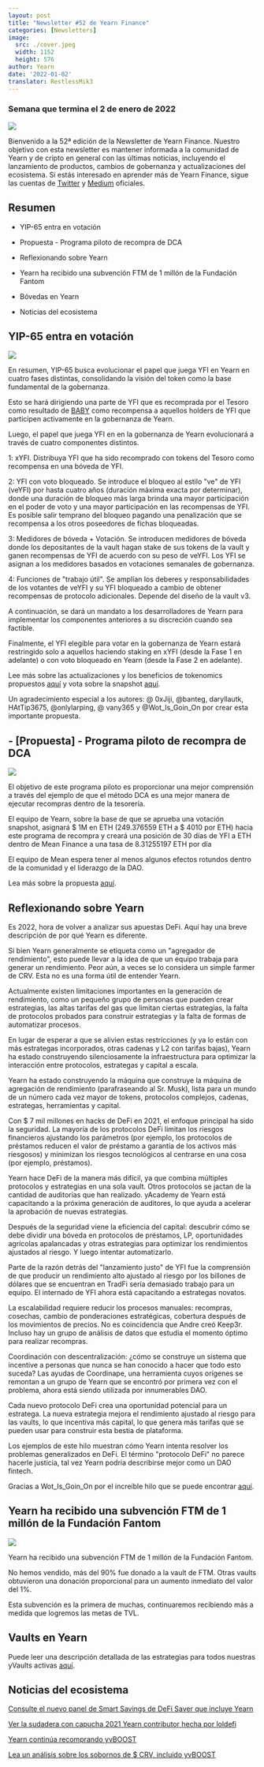 ```yaml
---
layout: post
title: "Newsletter #52 de Yearn Finance"
categories: [Newsletters]
image:
  src: ./cover.jpeg
  width: 1152
  height: 576
author: Yearn
date: '2022-01-02'
translator: RestlessMik3
---
```

### Semana que termina el 2 de enero de 2022

![](/_posts/_newsletters/Yearn-Finance-Newsletter-52/cover.jpeg?w=880&h=440)

Bienvenido a la 52ª edición de la Newsletter de Yearn Finance. Nuestro objetivo con esta newsletter es mantener informada a la comunidad de Yearn y de cripto en general con las últimas noticias, incluyendo el lanzamiento de productos, cambios de gobernanza y actualizaciones del ecosistema. Si estás interesado en aprender más de Yearn Finance, sigue las cuentas de [Twitter](https://twitter.com/iearnfinance) y [Medium](https://medium.com/iearn) oficiales.

## Resumen

- YIP-65 entra en votación

- Propuesta - Programa piloto de recompra de DCA

- Reflexionando sobre Yearn

- Yearn ha recibido una subvención FTM de 1 millón de la Fundación Fantom

- Bóvedas en Yearn

- Noticias del ecosistema

## YIP-65 entra en votación

![](/_posts/_newsletters/Yearn-Finance-Newsletter-52/image2.jpg?w=980&h=871)

En resumen, YIP-65 busca evolucionar el papel que juega YFI en Yearn en cuatro fases distintas, consolidando la visión del token como la base fundamental de la gobernanza.

Esto se hará dirigiendo una parte de YFI que es recomprada por el Tesoro como resultado de [BABY](https://yips.yearn.finance/YIPS/yip-56) como recompensa a aquellos holders de YFI que participen activamente en la gobernanza de Yearn.

Luego, el papel que juega YFI en en la gobernanza de Yearn evolucionará a través de cuatro componentes distintos.

1: xYFI. Distribuya YFI que ha sido recomprado con tokens del Tesoro como recompensa en una bóveda de YFI.

2: YFI con voto bloqueado. Se introduce el bloqueo al estilo "ve" de YFI (veYFI) por hasta cuatro años (duración máxima exacta por determinar), donde una duración de bloqueo más larga brinda una mayor participación en el poder de voto y una mayor participación en las recompensas de YFI. Es posible salir temprano del bloqueo pagando una penalización que se recompensa a los otros poseedores de fichas bloqueadas.

3: Medidores de bóveda + Votación. Se introducen medidores de bóveda donde los depositantes de la vault hagan stake de sus tokens de la vault y ganen recompensas de YFI de acuerdo con su peso de veYFI. Los YFI se asignan a los medidores basados en votaciones semanales de gobernanza.

4: Funciones de "trabajo útil". Se amplían los deberes y responsabilidades de los votantes de veYFI y su YFI bloqueado a cambio de obtener recompensas de protocolo adicionales. Depende del diseño de la vault v3.

A continuación, se dará un mandato a los desarrolladores de Yearn para implementar los componentes anteriores a su discreción cuando sea factible.

Finalmente, el YFI elegible para votar en la gobernanza de Yearn estará restringido solo a aquellos haciendo staking en xYFI (desde la Fase 1 en adelante) o con voto bloqueado en Yearn (desde la Fase 2 en adelante).

Lee más sobre las actualizaciones y los beneficios de tokenomics propuestos [aquí](https://gov.yearn.finance/t/yip-65-evolving-yfi-tokenomics/11994) y vota sobre la snapshot [aquí](https://snapshot.org/#/ybaby.eth/proposal/0x8f7417fa5565d9f46e16618503e8808c36d51b2a9e8217a68c632d7c090d69d9).

Un agradecimiento especial a los autores: @ 0xJiji, @banteg, daryllautk, HAtTip3675, @onlylarping, @ vany365 y @Wot_Is_Goin_On por crear esta importante propuesta.

## - [Propuesta] - Programa piloto de recompra de DCA

![](/_posts/_newsletters/Yearn-Finance-Newsletter-52/image3.jpg?w=690&h=301)

El objetivo de este programa piloto es proporcionar una mejor comprensión a través del ejemplo de que el método DCA es una mejor manera de ejecutar recompras dentro de la tesorería.

El equipo de Yearn, sobre la base de que se aprueba una votación snapshot, asignará $ 1M en ETH (249.376559 ETH a $ 4010 por ETH) hacia este programa de recompra y creará una posición de 30 días de YFI a ETH dentro de Mean Finance a una tasa de 8.31255197 ETH por día

El equipo de Mean espera tener al menos algunos efectos rotundos dentro de la comunidad y el liderazgo de la DAO.

Lea más sobre la propuesta [aquí](https://gov.yearn.finance/t/proposal-mean-dca-buyback-pilot-program/12065).

## Reflexionando sobre Yearn

Es 2022, hora de volver a analizar sus apuestas DeFi. Aquí hay una breve descripción de por qué Yearn es diferente.

Si bien Yearn generalmente se etiqueta como un "agregador de rendimiento", esto puede llevar a la idea de que un equipo trabaja para generar un rendimiento. Peor aún, a veces se lo considera un simple farmer de CRV. Esta no es una forma útil de entender Yearn.

Actualmente existen limitaciones importantes en la generación de rendimiento, como un pequeño grupo de personas que pueden crear estrategias, las altas tarifas del gas que limitan ciertas estrategias, la falta de protocolos probados para construir estrategias y la falta de formas de automatizar procesos.

En lugar de esperar a que se alivien estas restricciones (y ya lo están con más estrategas incorporados, otras cadenas y L2 con tarifas bajas), Yearn ha estado construyendo silenciosamente la infraestructura para optimizar la interacción entre protocolos, estrategas y capital a escala.

Yearn ha estado construyendo la máquina que construye la máquina de agregación de rendimiento (parafraseando al Sr. Musk), lista para un mundo de un número cada vez mayor de tokens, protocolos complejos, cadenas, estrategas, herramientas y capital.

Con $ 7 mil millones en hacks de DeFi en 2021, el enfoque principal ha sido la seguridad. La mayoría de los protocolos DeFi limitan los riesgos financieros ajustando los parámetros (por ejemplo, los protocolos de préstamos reducen el valor de préstamo a garantía de los activos más riesgosos) y minimizan los riesgos tecnológicos al centrarse en una cosa (por ejemplo, préstamos).

Yearn hace DeFi de la manera más difícil, ya que combina múltiples protocolos y estrategias en una sola vault. Otros protocolos se jactan de la cantidad de auditorías que han realizado. yAcademy de Yearn está capacitando a la próxima generación de auditores, lo que ayuda a acelerar la aprobación de nuevas estrategias.

Después de la seguridad viene la eficiencia del capital: descubrir cómo se debe dividir una bóveda en protocolos de préstamos, LP, oportunidades agrícolas apalancadas y otras estrategias para optimizar los rendimientos ajustados al riesgo. Y luego intentar automatizarlo.

Parte de la razón detrás del "lanzamiento justo" de YFI fue la comprensión de que producir un rendimiento alto ajustado al riesgo por los billones de dólares que se encuentran en TradFi sería demasiado trabajo para un equipo. El internado de YFI ahora está capacitando a estrategas novatos.

La escalabilidad requiere reducir los procesos manuales: recompras, cosechas, cambio de ponderaciones estratégicas, cobertura después de los movimientos de precios. No es coincidencia que Andre creó Keep3r. Incluso hay un grupo de análisis de datos que estudia el momento óptimo para realizar recompras.

Coordinación con descentralización: ¿cómo se construye un sistema que incentive a personas que nunca se han conocido a hacer que todo esto suceda? Las ayudas de Coordinape, una herramienta cuyos orígenes se remontan a un grupo de Yearn que se encontró por primera vez con el problema, ahora está siendo utilizada por innumerables DAO.

Cada nuevo protocolo DeFi crea una oportunidad potencial para un estratega. La nueva estrategia mejora el rendimiento ajustado al riesgo para las vaults, lo que incentiva más capital, lo que genera más tarifas que se pueden usar para construir esta bestia de plataforma.

Los ejemplos de este hilo muestran cómo Yearn intenta resolver los problemas generalizados en DeFi. El término "protocolo DeFi" no parece hacerle justicia, tal vez Yearn podría describirse mejor como un DAO fintech.

Gracias a Wot_Is_Goin_On por el increíble hilo que se puede encontrar [aquí](https://twitter.com/Wot_Is_Goin_On/status/1477277152336916484).

## Yearn ha recibido una subvención FTM de 1 millón de la Fundación Fantom

![](/_posts/_newsletters/Yearn-Finance-Newsletter-52/image4.jpg?w=1100&h=1092)

Yearn ha recibido una subvención FTM de 1 millón de la Fundación Fantom.

No hemos vendido, más del 90% fue donado a la vault de FTM. Otras vaults obtuvieron una donación proporcional para un aumento inmediato del valor del 1%.

Esta subvención es la primera de muchas, continuaremos recibiendo más a medida que logremos las metas de TVL.

## Vaults en Yearn

Puede leer una descripción detallada de las estrategias para todos nuestras yVaults activas [aquí](https://medium.com/yearn-state-of-the-vaults/the-vaults-at-yearn-9237905ffed3).

## Noticias del ecosistema

[Consulte el nuevo panel de Smart Savings de DeFi Saver que incluye Yearn](https://twitter.com/DeFiSaver/status/1476614075815809028?s=20)

[Ver la sudadera con capucha 2021 Yearn contributor hecha por loldefi](https://twitter.com/loldefi/status/1477062572595884032)

[Yearn continúa recomprando yvBOOST](https://twitter.com/wavey0x/status/1474946151006842884)

[Lea un análisis sobre los sobornos de $ CRV, incluido yvBOOST](https://twitter.com/0xSEM/status/1475284063204388867)
